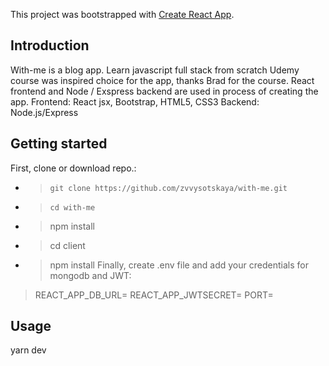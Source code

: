 This project was bootstrapped with [Create React App](https://github.com/facebook/create-react-app).

## **Introduction**

With-me is a blog app. Learn javascript full stack from scratch Udemy course was inspired choice for the app, thanks Brad for the course. React frontend and Node / Exspress backend are used in process of creating the app.
Frontend: React jsx, Bootstrap, HTML5, CSS3
Backend: Node.js/Express

## **Getting started**

First, clone or download repo.: 
* > ` git clone https://github.com/zvvysotskaya/with-me.git `
* > ` cd with-me `
* > npm install
* > cd client 
* > npm install
Finally, create .env file and add your credentials for mongodb and JWT:
> REACT_APP_DB_URL=
> REACT_APP_JWTSECRET=
> PORT=

## **Usage**

yarn dev
